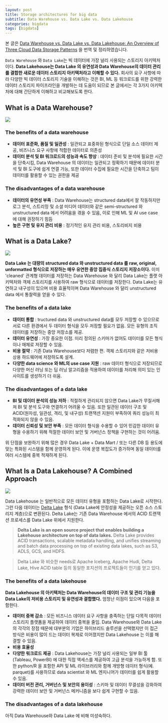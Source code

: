 ```yaml
---
layout: post
title: Storage architectures for big data
subtitle: Data Warehouse vs. Data Lake vs. Data Lakehouse
categories: bigdata
tags: [bigdata]
---
```

본 글은 [Data Warehouse vs. Data Lake vs. Data Lakehouse: An Overview of Three Cloud Data Storage Patterns](https://www.striim.com/blog/data-warehouse-vs-data-lake-vs-data-lakehouse-an-overview/) 을 번역 및 정리하였습니다.

`Data Warehouse` 와 `Data Lake`는 빅 데이터에 가장 널리 사용되는 스토리지 아키텍처이다.
**Data Lakehouse는 Data Lake 의 유연성과 Data Warehouse의 데이터 관리를 결합한 새로운 데이터 스토리지 아키텍처라고 이해할 수 있다.**
회사의 요구 사항에 따라 다양한 빅 데이터 스토리지 기술을 이해하는 것은 BI, ML 등 워크로드를 위한 강력한 데이터 스토리지 파이프라인을 개발하는 데 도움이 되므로 본 글에서는 각 3가지 아키텍처에 대해 간단하게 이해하고 비교해보도록 한다.

## What is a Data Warehouse?

![](https://velog.velcdn.com/images/srk/post/08b89859-39a6-4664-be10-47f170651ed6/image.png)

### The benefits of a data warehouse
- **데이터 표준화, 품질 및 일관성** : 일관되고 표중화된 형식으로 단일 소스 데이터 제공, 비즈니스 요구 사항에 적합한 데이터로 의존성
- **데이터 분석 및 BI 워크로드의 성능과 속도 향상** : 데이터 준비 및 분석에 필요한 시간을 단축시킴, Data Warehouse 의 데이터는 일관되고 정확하기 때문에 데이터 분석 및 BI 도구에 쉽게 연결 가능, 또한 데이터 수집에 필요한 시간을 단축하고 팀이 데이터를 활용할 수 있는 권한을 제공

### The disadvantages of a data warehouse
- **데이터의 유연성 부족** : Data Warehouse는 structured data에서 잘 작동하지만 로그 분석, 스트리밍 및 소셜 미디어 데이터와 같은 semi-structured 와 unstructured data 에서 어려움을 겪을 수 있음, 이로 인해 ML 및 AI use case 에 대해 권장하기 힘듬
- **높은 구현 및 유지 관리 비용** : 정기적인 유지 관리 비용, 스토리비지 비용

## What is a Data Lake?

![](https://velog.velcdn.com/images/srk/post/cd59e72e-ddd8-4b7a-af66-a5caff56b5eb/image.png)

**Data Lake 는 대량의 structured data 와 unstructured data 를 raw, original, unformatted 형식으로 저장하는 매우 유연한 중앙 집중식 스토리지 저장소이다.** 이미 'cleaned' 관계형 데이터를 저장하는 Data Warehouse 와 달리 Data Lake는 플랫 아키텍처와 객체 스토리지를 사용하여 raw 형식으로 데이터를 저장한다. Data Lake는 유연하고 내구성이 있으며 비용 효율적이며 Data Warehouse 와 달리 unstructured data 에서 통찰력을 얻을 수 있다.

### The benefits of a data lake
- **데이터 통합** : tructured data 와 unstructured data를 모두 저장할 수 있으므로 서로 다른 환경에서 두 데이터 형식을 모두 저장할 필요가 없음. 모든 유형의 조직 데이터를 저장하는 중앙 저장소를 제공.
- **데이터 유연성** : 가장 중요한 이점. 미리 정의된 스키마가 없어도 데이터를 모든 형식이나 매체로 저장할 수 있음.
- **비용 절약** : 기존 Data Warehouse보다 저렴한 편. 객체 스토리지와 같은 저비용 상용 하드웨어에 저장하도록 설계.
- **다양한 data science 와 ML의 use case 지원** : raw 데이터 형식으로 저장되므로 다양한 머신 러닝 또는 딥 러닝 알고리즘을 적용하여 데이터를 처리해 의미 있는 인사이트를 생성하기 더 쉬움.

### The disadvantages of a data lake

- **BI 및 데이터 분석의 성능 저하** : 적절하게 관리되지 않으면 Data Lake가 무질서해져 BI 및 분석 도구와 연결하기 어려울 수 있음. 또한 일관된 데이터 구조 및 ACID(원자성, 일관성, 격리, 및 내구성) 트랜잭션 지원이 부족하여 쿼리 성능이 최적화되지 않을 수 있음.
- **데이터 신뢰성 및 보안 부족** : 모든 데이터 형식을 수용할 수 있어 민감한 데이터 유형을 수용하기 위해 적절한 데이터 보안 및 거버넌스 정책을 구현하는 것이 어려움.

위 단점을 보완하기 위해 많은 경우 Data Lake + Data Mart / 또는 다른 DB 등 용도에 맞는 특화된 시스템을 함께 운영하게 된다. 이에 운영 복잡도가 증가하며 동일 데이터를 여러 시스템에 중복 적재하게 된다.

## What Is a Data Lakehouse? A Combined Approach

![](https://velog.velcdn.com/images/srk/post/8e04c61e-4818-49fe-83b2-9fe5496daef8/image.png)

Data Lakehouse 는 일반적으로 모든 데이터 유형을 포함하는 Data Lake로 시작한다. 그런 다음 데이터는 [Delta Lake](https://docs.delta.io/latest/delta-intro.html) 형식 (Data Lake에 안정성을 제공하는 오픈 소스 스토리지 계층)으로 변환된다. Delta Lake는 기존 Data Warehouse 에서의 ACID 트랜잭션 프로세스를 Data Lake 위에서 지원한다.

> **Delta Lake is an open source project that enables building a Lakehouse architecture on top of data lakes.** Delta Lake provides ACID transactions, scalable metadata handling, and unifies streaming and batch data processing on top of existing data lakes, such as S3, ADLS, GCS, and HDFS.

> Delta Lake 와 비슷한 needs로 Apache Iceberg, Apache Hudi, Delta Lake, Hive ACID table 등의 동일한 포지션의 프로젝트들이 인기를 얻고 있다.


### The benefits of a data lakehouse

**Data Lakehouse 의 아키텍처는 Data Warehouse의 데이터 구조 및 관리 기능을 Data Lake의 저비용 스토리지 및 유연성과 결합했다.** 엄청난 이점이 있으며 다음을 포함한다.

- **데이터 중복 감소** : 모든 비즈니스 데이터 요구 사항을 충족하는 단일 다목적 데이터 스토리지 플랫폼을 제공하여 데이터 중복을 줄임. Data Warehouse와 Data Lake의 각각의 장점 때문에 대부분의 기업은 하이브리드 솔루션을 선택했지만 이 접근 방식은 비용이 많이 드는 데이터 복제로 이어졌지만 Data Lakehouse 는 이를 해결할 수 있음.
- **비용 효율성**
- **다양한 워크로드 제공** : Data Lakehouse는 가장 널리 사용되는 일부 BI 툴(Tableau, PowerBI) 에 대한 직접 액세스를 제공하여 고급 분석을 가능하게 함. 또한 python/R 을 포함한 API 및 ML 라이브러리와 함께 개방형 데이터 형식(예. parquet)를 사용하므로 data scientist 와 ML 엔지니어가 데이터를 쉽게 활용할 수 있음.
- **데이터 버전 관리, 거버넌스 및 보안의 용이성** : 스키마 및 데이터 무결성을 강화하여 강력한 데이터 보안 및 거버넌스 메커니즘을 보다 쉽게 구현할 수 있음.

### The disadvantages of a data lakehouse

아직 Data Warehouse와 Data Lake 에 비해 미성숙하다.